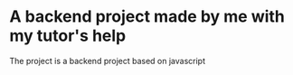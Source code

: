 # A backend project made by me with my tutor's help

The project is a backend project based on javascript